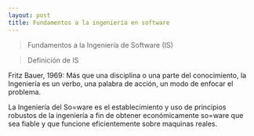 ```yaml
---
layout: post
title: Fundamentos a la ingeniería en software
---
```




>Fundamentos a la Ingeniería de Software (IS)

>Definición de IS

Fritz Bauer, 1969: Más que una disciplina o una parte del
conocimiento, la Ingeniería es un verbo, una palabra de acción,
un modo de enfocar el problema.

La Ingeniería del So=ware es el establecimiento y uso de
principios robustos de la ingeniería a fin de obtener
económicamente so=ware que sea fiable y que funcione
eficientemente sobre maquinas reales.
